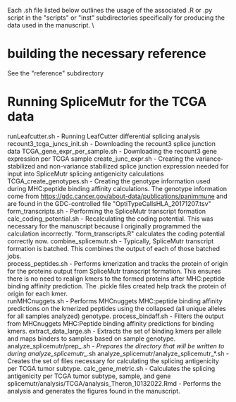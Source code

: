 
Each .sh file listed below outlines the usage of the associated .R or .py script in the "scripts" or "inst" subdirectories specifically for producing the data used in the manuscript. \\

# building the necessary reference

See the "reference" subdirectory

# Running SpliceMutr for the TCGA data

runLeafcutter.sh - Running LeafCutter differential splicing analysis
recount3_tcga_juncs_init.sh - Downloading the recount3 splice junction data
TCGA_gene_expr_per_sample.sh - Downloading the recount3 gene expression per TCGA sample
create_junc_expr.sh - Creating the variance-stabilized and non-variance stabilized splice junction expression needed for input into SpliceMutr splicing antigenicity calculations 
TCGA_create_genotypes.sh - Creating the genotype information used during MHC:peptide binding affinity calculations. The genotype information come from https://gdc.cancer.gov/about-data/publications/panimmune and are found in the GDC-controlled file "OptiTypeCallsHLA_20171207.tsv" 
form_transcripts.sh - Performing the SpliceMutr transcript formation 
calc_coding_potential.sh - Recalculating the coding potential. This was necessary for the manuscript because I originally programmed the calculation incorrectly. "form_transcripts.R" calculates the coding potential correctly now. 
combine_splicemutr.sh - Typically, SpliceMutr transcript formation is batched. This combines the output of each of those batched jobs.  
process_peptides.sh - Performs kmerization and tracks the protein of origin for the proteins output from SpliceMutr transcript formation. This ensures there is no need to realign kmers to the formed proteins after MHC:peptide binding affinity prediction. The .pickle files created help track the protein of origin for each kmer.  
runMHCnuggets.sh - Performs MHCnuggets MHC:peptide binding affinity predictions on the kmerized peptides using the collapsed (all unique alleles for all samples analyzed) genotype.
process_bindaff.sh - Filters the output from MHCnuggets MHC:Peptide binding affinity predictions for binding kmers. 
extract_data_large.sh - Extracts the set of binding kmers per allele and maps binders to samples based on sample genotype.
analyze_splicemutr/prep_*.sh - Prepares the directory that will be written to during analyze_splicemutr_*.sh
analyze_splicemutr/analyze_splicemutr_*.sh - Creates the set of files necessary for calculating the splicing antigenicity per TCGA tumor subtype.
calc_gene_metric.sh - Calculates the splicing antigenicity per TCGA tumor subtype, sample, and gene
splicemutr/analysis/TCGA/analysis_Theron_10132022.Rmd - Performs the analysis and generates the figures found in the manuscript. 
